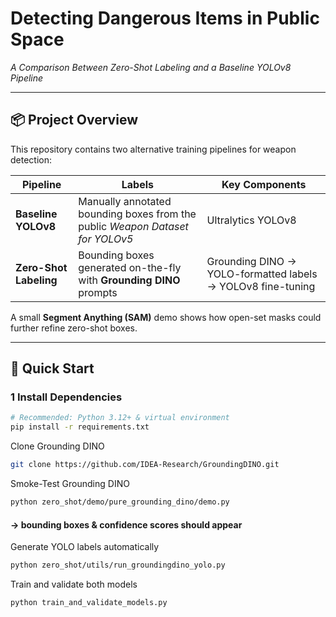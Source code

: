 # Detecting Dangerous Items in Public Space  
*A Comparison Between Zero-Shot Labeling and a Baseline YOLOv8 Pipeline*

---

## 📦 Project Overview
This repository contains two alternative training pipelines for weapon detection:

| Pipeline | Labels | Key Components |
|---------|--------|----------------|
| **Baseline YOLOv8** | Manually annotated bounding boxes from the public *Weapon Dataset for YOLOv5* | Ultralytics YOLOv8 |
| **Zero-Shot Labeling** | Bounding boxes generated on-the-fly with **Grounding DINO** prompts | Grounding DINO  →  YOLO-formatted labels  →  YOLOv8 fine-tuning |

A small **Segment Anything (SAM)** demo shows how open-set masks could further refine zero-shot boxes.

---

## 🚀 Quick Start

### 1  Install Dependencies
```bash
# Recommended: Python 3.12+ & virtual environment
pip install -r requirements.txt
```

Clone Grounding DINO
```bash
git clone https://github.com/IDEA-Research/GroundingDINO.git 
```

Smoke-Test Grounding DINO
```bash
python zero_shot/demo/pure_grounding_dino/demo.py
```

#### → bounding boxes & confidence scores should appear
Generate YOLO labels automatically
```bash
python zero_shot/utils/run_groundingdino_yolo.py
```
Train and validate both models
```bash
python train_and_validate_models.py
```
